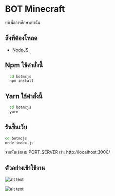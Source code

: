 
# BOT Minecraft

ทำเพื่อการศึกษาเท่านั้น
## สิ่งที่ต้องโหลด

- [NodeJS](https://nodejs.org/en)

## Npm ใช้คำสั่งนี้
```bash
  cd botmcjs
  npm install
```
## Yarn ใช้คำสั่งนี้
```bash
  cd botmcjs
  yarn
```
  
## รันขึ้นเว็บ

```bash
cd botmcjs
node index.js
```
จากนั้นเข้าตาม PORT_SERVER เช่น http://localhost:3000/

## ตัวอย่างเข้าใช้งาน

![alt text](https://media.discordapp.net/attachments/866943161456394240/1168606157527580693/image.png?ex=6552604b&is=653feb4b&hm=3994b5f16ab0587e8d6a93ed49dfc8c2889cf92e40728771f12022bba48fb7a6&=&width=963&height=478)

![alt text](https://media.discordapp.net/attachments/866943161456394240/1168606571610243152/image.png?ex=655260ae&is=653febae&hm=b708f597622faa4fb9685ded77387fae12646b7d261a9c38cfce460d08415354&=&width=422&height=535)
